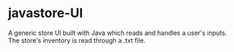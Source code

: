# javastore-UI

A generic store UI built with Java which reads and handles a user's inputs.
The store's inventory is read through a .txt file.
